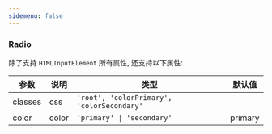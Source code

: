 ```yaml
---
sidemenu: false
---
```


### Radio

除了支持 `HTMLInputElement` 所有属性, 还支持以下属性:

| 参数	|说明	|类型	|默认值
| --- | --- | --- | ---
| classes | css | `'root', 'colorPrimary', 'colorSecondary'` |
| color | color | `'primary' \| 'secondary'` | primary

